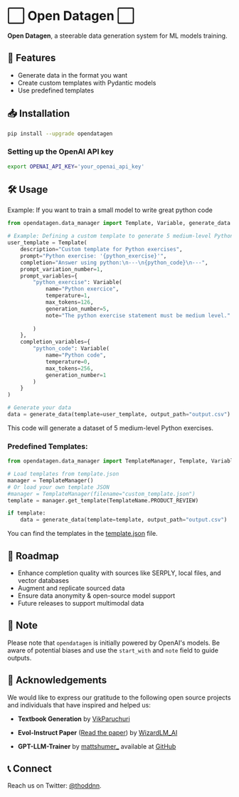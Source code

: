 # ⬜️ Open Datagen ⬜️

**Open Datagen**, a steerable data generation system for ML models training.

## 🌱 Features

- Generate data in the format you want
- Create custom templates with Pydantic models
- Use predefined templates

## 📥 Installation

```bash
pip install --upgrade opendatagen
```

### Setting up the OpenAI API key

```bash
export OPENAI_API_KEY='your_openai_api_key'
```

## 🛠 Usage

Example: If you want to train a small model to write great python code

```python
from opendatagen.data_manager import Template, Variable, generate_data

# Example: Defining a custom template to generate 5 medium-level Python exercises
user_template = Template(
    description="Custom template for Python exercises",
    prompt="Python exercise: '{python_exercise}'",
    completion="Answer using python:\n---\n{python_code}\n---",
    prompt_variation_number=1,
    prompt_variables={
        "python_exercise": Variable(
            name="Python exercice",
            temperature=1,
            max_tokens=126,
            generation_number=5,
            note="The python exercise statement must be medium level."
        
        )
    },
    completion_variables={
        "python_code": Variable(
            name="Python code",
            temperature=0,
            max_tokens=256,
            generation_number=1
        )
    }
)

# Generate your data
data = generate_data(template=user_template, output_path="output.csv")
```

This code will generate a dataset of 5 medium-level Python exercises.

### Predefined Templates:

```python
from opendatagen.data_manager import TemplateManager, Template, Variable, generate_data

# Load templates from template.json 
manager = TemplateManager()
# Or load your own template JSON 
#manager = TemplateManager(filename="custom_template.json")
template = manager.get_template(TemplateName.PRODUCT_REVIEW)

if template:
    data = generate_data(template=template, output_path="output.csv")
```

You can find the templates in the [template.json](https://github.com/thoddnn/open-datagen/blob/main/opendatagen/files/template.json) file.

## 🚀 Roadmap 

- Enhance completion quality with sources like SERPLY, local files, and vector databases
- Augment and replicate sourced data
- Ensure data anonymity & open-source model support
- Future releases to support multimodal data
  
## 📣 Note 

Please note that `opendatagen` is initially powered by OpenAI's models. Be aware of potential biases and use the `start_with` and `note` field to guide outputs.

## 🙏 Acknowledgements

We would like to express our gratitude to the following open source projects and individuals that have inspired and helped us:

- **Textbook Generation** by [VikParuchuri](https://github.com/VikParuchuri/textbook_quality)
  
- **Evol-Instruct Paper** ([Read the paper](https://arxiv.org/abs/2306.08568)) by [WizardLM_AI](https://twitter.com/WizardLM_AI)
  
- **GPT-LLM-Trainer** by [mattshumer_](https://twitter.com/mattshumer_) available at [GitHub](https://github.com/mshumer/gpt-llm-trainer)

## 📞 Connect 

Reach us on Twitter: [@thoddnn](https://twitter.com/thoddnn).